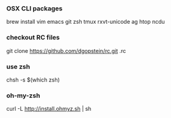 ### OSX CLI packages
brew install vim emacs git zsh tmux rxvt-unicode ag htop ncdu

### checkout RC files
git clone https://github.com/dgopstein/rc.git .rc

### use zsh
chsh -s $(which zsh)

### oh-my-zsh
curl -L http://install.ohmyz.sh | sh

